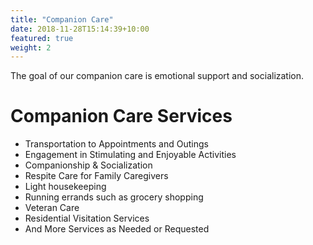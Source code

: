```yaml
---
title: "Companion Care"
date: 2018-11-28T15:14:39+10:00
featured: true
weight: 2
---
```


The goal of our companion care is emotional support and socialization.

# Companion Care Services 

- Transportation to Appointments and Outings
- Engagement in Stimulating and Enjoyable Activities
- Companionship & Socialization
- Respite Care for Family Caregivers
- Light housekeeping
- Running errands such as grocery shopping
- Veteran Care
- Residential Visitation Services
- And More Services as Needed or Requested